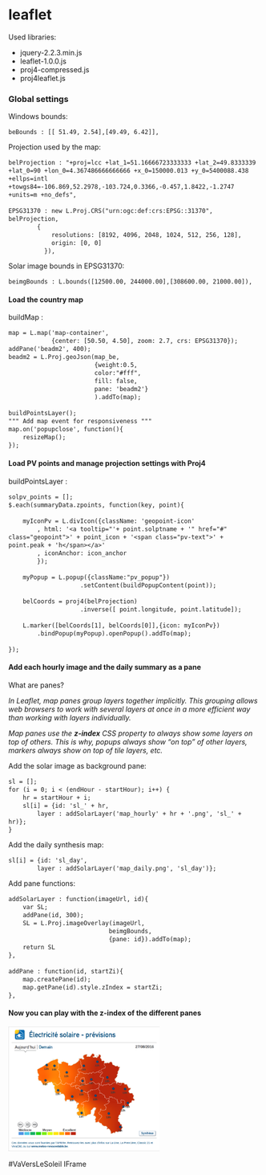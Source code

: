 # leaflet

Used libraries:
  * jquery-2.2.3.min.js
  * leaflet-1.0.0.js
  * proj4-compressed.js
  * proj4leaflet.js



### Global settings

Windows bounds:

    beBounds : [[ 51.49, 2.54],[49.49, 6.42]],

Projection used by the map:

    belProjection : "+proj=lcc +lat_1=51.16666723333333 +lat_2=49.8333339 +lat_0=90 +lon_0=4.367486666666666 +x_0=150000.013 +y_0=5400088.438 +ellps=intl +towgs84=-106.869,52.2978,-103.724,0.3366,-0.457,1.8422,-1.2747 +units=m +no_defs",

    EPSG31370 : new L.Proj.CRS("urn:ogc:def:crs:EPSG::31370", belProjection,
            {
                resolutions: [8192, 4096, 2048, 1024, 512, 256, 128],
                origin: [0, 0]
              }),

Solar image bounds in  EPSG31370:

    beimgBounds : L.bounds([12500.00, 244000.00],[308600.00, 21000.00]),



#### Load the country map

buildMap :

    map = L.map('map-container', 
    			{center: [50.50, 4.50], zoom: 2.7, crs: EPSG31370});
    addPane('beadm2', 400);
    beadm2 = L.Proj.geoJson(map_be, 
    						{weight:0.5, 
    						color:"#fff", 
    						fill: false, 
    						pane: 'beadm2'}
    						).addTo(map);
    						
    buildPointsLayer();
    """ Add map event for responsiveness """
    map.on('popupclose', function(){
        resizeMap();
    });



#### Load PV points and manage projection settings with Proj4

buildPointsLayer :
    
    solpv_points = [];
    $.each(summaryData.zpoints, function(key, point){
    
        myIconPv = L.divIcon({className: 'geopoint-icon'
            , html: '<a tooltip="'+ point.solptname + '" href="#" class="geopoint">' + point_icon + '<span class="pv-text">' + point.peak + 'h</span></a>'
            , iconAnchor: icon_anchor
            });
            
        myPopup = L.popup({className:"pv_popup"})
        				.setContent(buildPopupContent(point));
        
        belCoords = proj4(belProjection)
        				.inverse([ point.longitude, point.latitude]);
        				
        L.marker([belCoords[1], belCoords[0]],{icon: myIconPv})
        	.bindPopup(myPopup).openPopup().addTo(map);
        
    });



#### Add each hourly image and the daily summary as a pane
What are panes?

_In Leaflet, map panes group layers together implicitly. 
This grouping allows web browsers to work with several layers at once 
in a more efficient way than working with layers individually._

_Map panes use the **z-index** CSS property to always show some layers on top 
of others. This is why, popups always show “on top” of other layers, 
markers always show on top of tile layers, etc._



Add the solar image as background pane:

    sl = [];
    for (i = 0; i < (endHour - startHour); i++) {
        hr = startHour + i;
        sl[i] = {id: 'sl_' + hr, 
        	layer : addSolarLayer('map_hourly' + hr + '.png', 'sl_' + hr)};
    }
    
Add the daily synthesis map:

    sl[i] = {id: 'sl_day', 
    		layer : addSolarLayer('map_daily.png', 'sl_day')};



Add pane functions:
    
    addSolarLayer : function(imageUrl, id){
        var SL;
        addPane(id, 300);
        SL = L.Proj.imageOverlay(imageUrl, 
        						beimgBounds, 
        						{pane: id}).addTo(map);
        return SL
    },

	addPane : function(id, startZi){
        map.createPane(id);
        map.getPane(id).style.zIndex = startZi;
    },
    



#### Now you can play with the z-index of the different panes

<a href="http://tools.apere.org/iframes/pv_forecast_be_05.html" target="_blank">
	<img width="60%" height="60%" src="images/iframe_2016-08-27.png" alt="Iframe">
</a>						
<p>#VaVersLeSoleil IFrame</p>